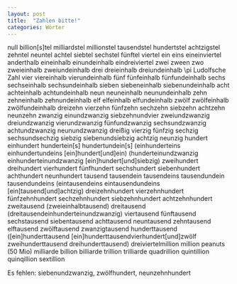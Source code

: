```yaml
---
layout: post
title:  "Zahlen bitte!"
categories: Wörter
---
```

null billion[s]tel milliardstel millionstel tausendstel hundertstel achtzigstel zehntel neuntel achtel siebtel sechstel fünftel viertel
ein eins eineinviertel anderthalb eineinhalb einundeinhalb eindreiviertel
zwei zween zwo zweieinhalb zweiundeinhalb
drei dreieinhalb dreiundeinhalb
\pi Ludolfsche Zahl
vier viereinhalb vierundeinhalb
fünf fünfeinhalb fünfundeinhalb
sechs sechseinhalb sechsundeinhalb
sieben siebeneinhalb siebenundeinhalb
acht achteinhalb achtundeinhalb
neun neuneinhalb neunundeinhalb
zehn zehneinhalb zehnundeinhalb
elf elfeinhalb elfundeinhalb
zwölf zwölfeinhalb zwölfundeinhalb
dreizehn vierzehn fünfzehn sechzehn siebzehn achtzehn neunzehn
zwanzig
einundzwanzig siebzehnundvier zweiundzwanzig dreiundzwanzig vierundzwanzig fünfundzwanzig sechsundzwanzig achtundzwanzig neunundzwanzig dreißig vierzig fünfzig sechzig sechsundsechzig siebzig siebenundsiebzig achtzig neunzig
hundert einhundert hundertein[s] hundertundein[s] (einhunderteins einhundertundeins [ein]hundert[und]ein) (hunderteinundzwanzig einhunderteinundzwanzig [ein]hundert[und]siebzig) zweihundert dreihundert vierhundert fünfhundert sechshundert siebenhundert achthundert neunhundert tausend tausendein tausendeins tausendundein tausendundeins (eintausendeins eintausendundeins [ein]tausend[und]achtzig) dreizehnhundert vierzehnhundert fünfzehnhundert sechzehnhundert siebzehnhundert achtzehnhundert zweitausend (zweieinhalbtausend) dreitausend (dreitausendeinhunderteinundzwanzig) viertausend fünftausend sechstausend siebentausend achttausend neuntausend zehntausend elftausend zwölftausend zwanzigtausend hunderttausend ([ein]hunderttausend [ein]hunderttausendvierhundert[und]zwölf zweihunderttausend dreihunderttausend) dreiviertelmillion
million peanuts (50 Mio) milliarde billion billiarde trillion trilliarde quadrillion quintillion quinqillion sextillion

Es fehlen: siebenundzwanzig, zwölfhundert, neunzehnhundert